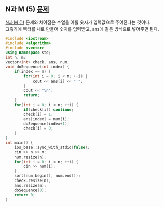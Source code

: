 ## N과 M (5) [문제](https://www.acmicpc.net/problem/15654)
[N과 M (1)](../15649/README.md) 문제와 차이점은 수열을 이룰 숫자가 입력값으로 주어진다는 것이다.  
그렇기에 벡터를 새로 만들어 숫자를 입력받고, ans에 같은 방식으로 넣어주면 된다.

```c++
#include <iostream>
#include <algorithm>
#include <vector>
using namespace std;
int n, m;
vector<int> check, ans, num;
void doSequence(int index) {
    if(index == m) {
        for(int i = 0; i < m; ++i) {
            cout << ans[i] << " ";
        }
        cout << "\n";
        return;
    }
    for(int i = 0; i < n; ++i) {
        if(check[i]) continue;
        check[i] = 1; 
        ans[index] = num[i];
        doSequence(index+1);
        check[i] = 0;
    }
}
int main() {
    ios_base::sync_with_stdio(false);
    cin >> n >> m;
    num.resize(n);
    for(int i = 0; i < n; ++i) {
        cin >> num[i];
    }
    sort(num.begin(), num.end());
    check.resize(n);
    ans.resize(m);
    doSequence(0);
    return 0;
}
```
